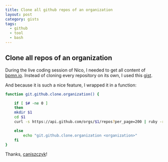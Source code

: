 ```yaml
---
title: Clone all github repos of an organization
layout: post
category: gists
tags: 
  - github
  - tool
  - bash
---
```


## Clone all repos of an organization

During the live coding session of Nico, I needed to get all content of [bpmn.io](https://github.com/bpmn-io). Instead of cloning every repository on its own, I used this [gist](https://gist.github.com/caniszczyk/3856584).

And because it is such a nice feature, I wrapped it in a function:

```bash
function git.github.clone.organization() {

    if [ $# -ne 0 ]
    then
	mkdir $1
	cd $1
	curl -s https://api.github.com/orgs/$1/repos?per_page=200 | ruby -rubygems -e 'require "json"; JSON.load(STDIN.read).each { |repo| %x[git clone #{repo["ssh_url"]} ]}'

    else
        echo "git.github.clone.organization <organization>"
    fi
}
```

Thanks, [caniszczyk](https://github.com/caniszczyk)!
